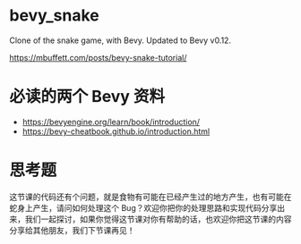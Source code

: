 # bevy_snake


Clone of the snake game, with Bevy. Updated to Bevy v0.12. 

https://mbuffett.com/posts/bevy-snake-tutorial/


# 必读的两个 Bevy 资料
* https://bevyengine.org/learn/book/introduction/
* https://bevy-cheatbook.github.io/introduction.html

# 思考题
这节课的代码还有个问题，就是食物有可能在已经产生过的地方产生，也有可能在蛇身上产生，请问如何处理这个 Bug？欢迎你把你的处理思路和实现代码分享出来，我们一起探讨，如果你觉得这节课对你有帮助的话，也欢迎你把这节课的内容分享给其他朋友，我们下节课再见！
